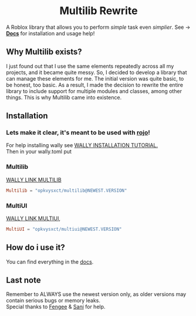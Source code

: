 <div align="center">
	<h1>
		Multilib Rewrite
	</h1>
</div>

A Roblox library that allows you to perform *simple* task even *simplier*. See ->
[**Docs**](https://opkvysxct.github.io/Multilib-Rewrite/) for installation and usage help!

## Why Multilib exists?
I just found out that I use the same elements repeatedly across all my projects, and it became quite messy. So, I decided to develop a library that can manage these elements for me. The initial version was quite basic, to be honest, too basic. As a result, I made the decision to rewrite the entire library to include support for multiple modules and classes, among other things. This is why Multilib came into existence.

## Installation
### Lets make it clear, it's meant to be used with [rojo](https://rojo.space/)!
For help installing wally see [WALLY INSTALLATION TUTORIAL.](https://wally.run/install) <br/>
Then in your wally.toml put
### Multilib
[WALLY LINK MULTILIB](https://wally.run/package/opkvysxct/multilib)
```toml
Multilib = "opkvysxct/multilib@NEWEST.VERSION"
```

### MultiUI
[WALLY LINK MULTIUI](https://wally.run/package/opkvysxct/multiui),
```toml
MultiUI = "opkvysxct/multiui@NEWEST.VERSION"
```

## How do i use it?
You can find everything in the [docs](https://opkvysxct.github.io/Multilib-Rewrite/).

## Last note
Remember to ALWAYS use the newest version only, as older versions may contain serious bugs or memory leaks. <br/>
Special thanks to [Fengee](https://github.com/NiceAssasin123) & [Sani](https://github.com/AlwaysSunnySani) for help.
